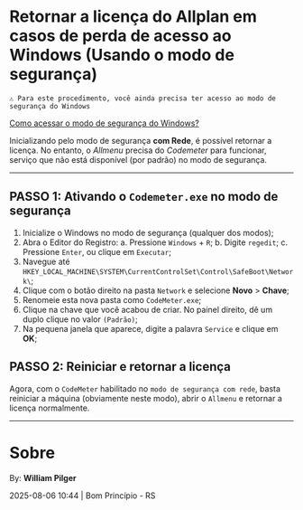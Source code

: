 # Retornar a licença do Allplan em casos de perda de acesso ao Windows (Usando o modo de segurança)

```
⚠️ Para este procedimento, você ainda precisa ter acesso ao modo de segurança do Windows
```

[Como acessar o modo de segurança do Windows?](../howTo_accessSafeMode.md)

Inicializando pelo modo de segurança **com Rede**, é possível retornar a licença.
No entanto, o *Allmenu* precisa do *Codemeter* para funcionar, serviço que não está disponível (por padrão) no modo de segurança.

---

## PASSO 1: Ativando o `Codemeter.exe` no modo de segurança

1. Inicialize o Windows no modo de segurança (qualquer dos modos);
2. Abra o Editor do Registro:
    a. Pressione `Windows` + `R`;
    b. Digite `regedit`;
    c. Pressione `Enter`, ou clique em `Executar`;
3. Navegue até `HKEY_LOCAL_MACHINE\SYSTEM\CurrentControlSet\Control\SafeBoot\Network\`;
4. Clique com o botão direito na pasta `Network` e selecione **Novo** > **Chave**;
5. Renomeie esta nova pasta como `CodeMeter.exe`;
6. Clique na chave que você acabou de criar. No painel direito, dê um duplo clique no valor `(Padrão)`;
7. Na pequena janela que aparece, digite a palavra `Service` e clique em **OK**;


## PASSO 2: Reiniciar e retornar a licença

Agora, com o `CodeMeter` habilitado no `modo de segurança com rede`, basta reiniciar a máquina (obviamente neste modo), abrir o `Allmenu` e retornar a licença normalmente.

---

# Sobre

By: **William Pilger**

2025-08-06 10:44 | Bom Princípio - RS
